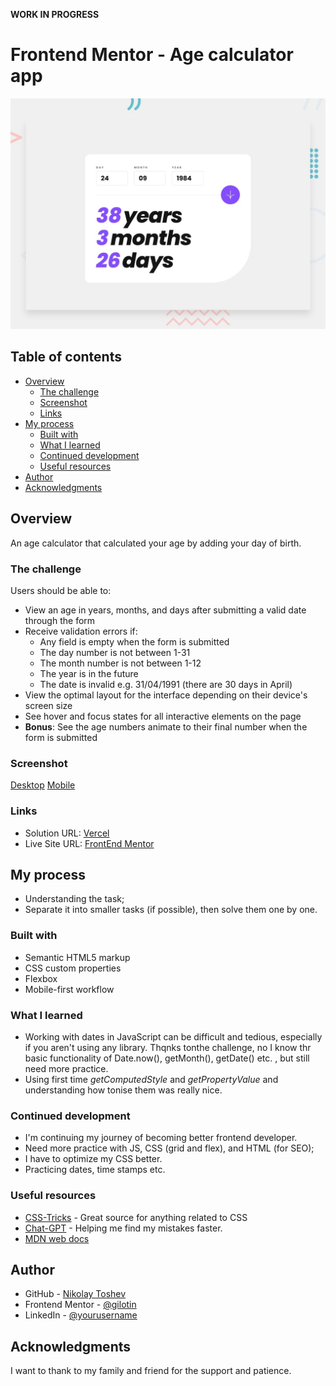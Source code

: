 **WORK IN PROGRESS**


# Frontend Mentor - Age calculator app

![Design preview for the Age calculator app coding challenge](./design/desktop-preview.jpg)



## Table of contents

-   [Overview](#overview)
    -   [The challenge](#the-challenge)
    -   [Screenshot](#screenshot)
    -   [Links](#links)
-   [My process](#my-process)
    -   [Built with](#built-with)
    -   [What I learned](#what-i-learned)
    -   [Continued development](#continued-development)
    -   [Useful resources](#useful-resources)
-   [Author](#author)
-   [Acknowledgments](#acknowledgments)

## Overview

  An age calculator that calculated your age by adding your day of birth.

### The challenge
Users should be able to:

- View an age in years, months, and days after submitting a valid date through the form
- Receive validation errors if:
  - Any field is empty when the form is submitted
  - The day number is not between 1-31
  - The month number is not between 1-12
  - The year is in the future
  - The date is invalid e.g. 31/04/1991 (there are 30 days in April)
- View the optimal layout for the interface depending on their device's screen size
- See hover and focus states for all interactive elements on the page
- **Bonus**: See the age numbers animate to their final number when the form is submitted

### Screenshot

[Desktop]()
[Mobile]()

### Links

-   Solution URL: [Vercel]()
-   Live Site URL: [FrontEnd Mentor]()

## My process

-   Understanding the task;
-   Separate it into smaller tasks (if possible), then solve them one by one.

### Built with

-   Semantic HTML5 markup
-   CSS custom properties
-   Flexbox
-   Mobile-first workflow

### What I learned

- Working with dates in JavaScript can be difficult and tedious, especially if you aren't using any library. Thqnks tonthe challenge, no I know thr basic functionality of Date.now(), getMonth(), getDate() etc. , but still need more practice.
- Using first time *getComputedStyle* and *getPropertyValue* and understanding how tonise them was really nice.


### Continued development

-   I'm continuing my journey of becoming better frontend developer.
-   Need more practice with JS, CSS (grid and flex), and HTML (for SEO);
-   I have to optimize my CSS better.
-   Practicing dates, time stamps etc. 

### Useful resources

-   [CSS-Tricks](https://css-tricks.com/) - Great source for anything related to CSS
-   [Chat-GPT](http://openai.com) - Helping me find my mistakes faster.
-   [MDN web docs](https://developer.mozilla.org/en-US/)

## Author

-   GitHub - [Nikolay Toshev](https://github.com/gilotin)
-   Frontend Mentor - [@gilotin](https://www.frontendmentor.io/profile/gilotin)
-   LinkedIn - [@yourusername](https://www.linkedin.com/in/nikolay-toshev-5536a025b/)

## Acknowledgments

I want to thank to my family and friend for the support and patience.

